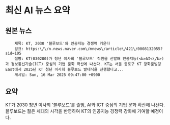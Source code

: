 # 최신 AI 뉴스 요약

## 원본 뉴스
		제목: KT, 2030 '블루보드'와 인공지능 경쟁력 키운다
		링크: https:\/\/n.news.naver.com\/mnews\/article\/421\/0008132055?sid=105
		설명: KT(030200)가 청년 이사회 '블루보드' 직원을 선발해 인공지능(<b>AI<\/b>)과 정보통신기술(ICT) 중심의 기업 문화 확산에 나선다. KT는 서울 종로구 KT 광화문빌딩 East에서 2025년 KT 청년 이사회 블루보드 발대식을 진행했다고... 
		게시일: Sun, 16 Mar 2025 09:47:00 +0900


## 요약
KT가 2030 청년 이사회 '블루보드'를 출범, AI와 ICT 중심의 기업 문화 확산에 나선다. 블루보드는 젊은 세대의 시각을 반영하여 KT의 인공지능 경쟁력 강화에 기여할 예정이다.

